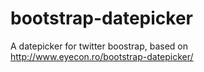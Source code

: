 bootstrap-datepicker
====================

A datepicker for twitter boostrap, based on http://www.eyecon.ro/bootstrap-datepicker/
